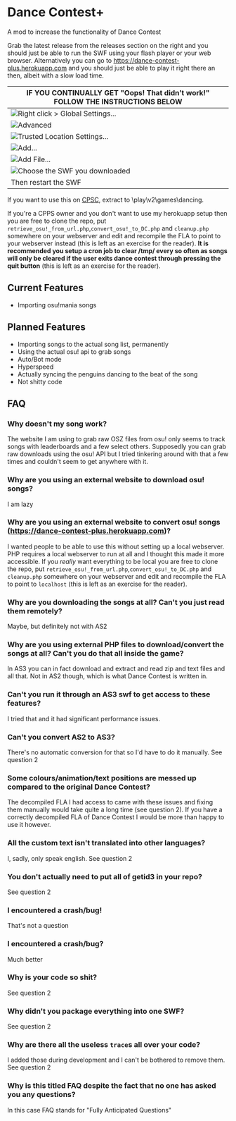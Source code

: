 # Dance Contest+
A mod to increase the functionality of Dance Contest

Grab the latest release from the releases section on the right and you should just be able to run the SWF using your flash player or your web browser. Alternatively you can go to https://dance-contest-plus.herokuapp.com and you should just be able to play it right there an then, albeit with a slow load time.

| IF YOU CONTINUALLY GET "Oops! That didn't work!" FOLLOW THE INSTRUCTIONS BELOW |
| ---
| ![Right click > Global Settings...](https://media.discordapp.net/attachments/526586940535865405/778066613890056212/unknown.png) |
| ![Advanced](https://media.discordapp.net/attachments/526586940535865405/778066656412565525/unknown.png) |
| ![Trusted Location Settings...](https://media.discordapp.net/attachments/526586940535865405/778066681264209941/unknown.png) |
| ![Add...](https://media.discordapp.net/attachments/526586940535865405/778066703850274826/unknown.png) |
| ![Add File...](https://media.discordapp.net/attachments/526586940535865405/778066729933996053/unknown.png) |
| ![Choose the SWF you downloaded](https://media.discordapp.net/attachments/526586940535865405/778066777250725928/unknown.png)  |
| Then restart the SWF |

If you want to use this on [CPSC](https://github.com/Thestickman391/CPSC), extract to \play\v2\games\dancing.

If you're a CPPS owner and you don't want to use my herokuapp setup then you are free to clone the repo, put `retrieve_osu!_from_url.php`,`convert_osu!_to_DC.php` and `cleanup.php` somewhere on your webserver and edit and recompile the FLA to point to your webserver instead (this is left as an exercise for the reader). **It is recommended you setup a cron job to clear /tmp/ every so often as songs will only be cleared if the user exits dance contest through pressing the quit button** (this is left as an exercise for the reader).

## Current Features
- Importing osu!mania songs

## Planned Features
- Importing songs to the actual song list, permanently 
- Using the actual osu! api to grab songs
- Auto/Bot mode
- Hyperspeed
- Actually syncing the penguins dancing to the beat of the song
- Not shitty code

## FAQ
### Why doesn't my song work?
The website I am using to grab raw OSZ files from osu! only seems to track songs with leaderboards and a few select others. Supposedly you can grab raw downloads using the osu! API but I tried tinkering around with that a few times and couldn't seem to get anywhere with it.
### Why are you using an external website to download osu! songs?
I am lazy
### Why are you using an external website to convert osu! songs (https://dance-contest-plus.herokuapp.com)?
I wanted people to be able to use this without setting up a local webserver. PHP requires a local webserver to run at all and I thought this made it more accessible. If you *really* want everything to be local you are free to clone the repo, put `retrieve_osu!_from_url.php`,`convert_osu!_to_DC.php` and `cleanup.php` somewhere on your webserver and edit and recompile the FLA to point to `localhost` (this is left as an exercise for the reader).
### Why are you downloading the songs at all? Can't you just read them remotely?
Maybe, but definitely not with AS2
### Why are you using external PHP files to download/convert the songs at all? Can't you do that all inside the game?
In AS3 you can in fact download and extract and read zip and text files and all that. Not in AS2 though, which is what Dance Contest is written in. 
### Can't you run it through an AS3 swf to get access to these features?
I tried that and it had significant performance issues.
### Can't you convert AS2 to AS3?
There's no automatic conversion for that so I'd have to do it manually. See question 2
### Some colours/animation/text positions are messed up compared to the original Dance Contest?
The decompiled FLA I had access to came with these issues and fixing them manually would take quite a long time (see question 2). If you have a correctly decompiled FLA of Dance Contest I would be more than happy to use it however. 
### All the custom text isn't translated into other languages?
I, sadly, only speak english. See question 2 
### You don't actually need to put all of getid3 in your repo?
See question 2
### I encountered a crash/bug!
That's not a question
### I encountered a crash/bug?
Much better
### Why is your code so shit?
See question 2
### Why didn't you package everything into one SWF?
See question 2
### Why are there all the useless `trace`s all over your code?
I added those during development and I can't be bothered to remove them. See question 2
### Why is this titled FAQ despite the fact that no one has asked you any questions?
In this case FAQ stands for "Fully Anticipated Questions"
